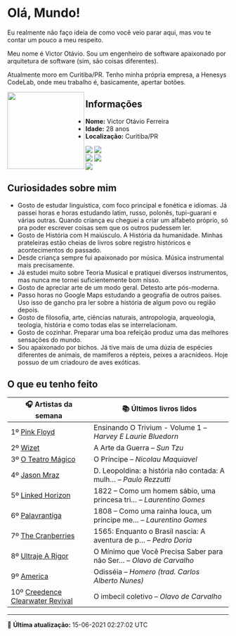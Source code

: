 # Olá, Mundo!

Eu realmente não faço ideia de como você veio parar aqui, mas vou te contar um pouco a meu respeito.

Meu nome é Victor Otávio. Sou um engenheiro de software apaixonado por arquitetura de software (sim, são coisas diferentes).

Atualmente moro em Curitiba/PR. Tenho minha própria empresa, a Henesys CodeLab, onde meu trabalho é, basicamente, apertar botões.

<img align="left" src="https://github.com/vctrtvfrrr/vctrtvfrrr/raw/master/octocat.png" alt="" width="175" />

## Informações

- **Nome:** Victor Otávio Ferreira
- **Idade:** 28 anos
- **Localização:** Curitiba/PR

[![](https://img.shields.io/badge/LinkedIn-victorotavio-blue)](https://www.linkedin.com/in/victorotavio/) [![](https://img.shields.io/badge/Twitter-@vctrtvfrrr-blue)](https://twitter.com/vctrtvfrrr)  
[![](https://img.shields.io/badge/GitHub-vctrtvfrrr-24292e)](https://github.com/vctrtvfrrr) [![](https://img.shields.io/badge/GitLab-vctrtvfrrr-ec5d16)](https://gitlab.com/vctrtvfrrr)  
[![](https://img.shields.io/badge/Email-victor@otavioferreira.com.br-red)](mailto:victor@otavioferreira.com.br)  

## Curiosidades sobre mim

-   Gosto de estudar linguística, com foco principal e fonética e idiomas. Já passei horas e horas estudando latim, russo, polonês, tupi-guarani e várias outras. Quando criança eu cheguei a criar um alfabeto próprio, só pra poder escrever coisas sem que os outros pudessem ler.
-   Gosto de História com H maiúsculo. A História da humanidade. Minhas prateleiras estão cheias de livros sobre registro históricos e acontecimentos do passado.
-   Desde criança sempre fui apaixonado por música. Música instrumental mais precisamente.
-   Já estudei muito sobre Teoria Musical e pratiquei diversos instrumentos, mas nunca me tornei suficientemente bom nisso.
-   Gosto de apreciar arte de um modo geral. Detesto arte pós-moderna.
-   Passo horas no Google Maps estudando a geografia de outros países. Uso isso de gancho pra ler sobre a história de algum povo ou região depois.
-   Gosto de filosofia, arte, ciências naturais, antropologia, arqueologia, teologia, história e como todas elas se interrelacionam.
-   Gosto de cozinhar. Preparar uma boa refeição produz uma das melhores sensações do mundo.
-   Sou apaixonado por bichos. Já tive mais de uma dúzia de espécies diferentes de animais, de mamiferos a répteis, peixes a aracnídeos. Hoje possuo de um criadouro de aves exóticas.


## O que eu tenho feito

|                                   🎧 Artistas da semana                                    |                      📚 Últimos livros lidos                      |
|--------------------------------------------------------------------------------------------|-------------------------------------------------------------------|
| 1º [Pink Floyd](https://www.last.fm/music/Pink+Floyd)                                      | Ensinando O Trivium - Volume 1	–	_Harvey E Laurie Bluedorn_         |
| 2º [Wizet](https://www.last.fm/music/Wizet)                                                | A Arte da Guerra	–	_Sun Tzu_                                        |
| 3º [O Teatro Mágico](https://www.last.fm/music/O+Teatro+M%C3%A1gico)                       | O Príncipe	–	_Nicolau Maquiavel_                                    |
| 4º [Jason Mraz](https://www.last.fm/music/Jason+Mraz)                                      | D. Leopoldina: a história não contada: A mulh…	–	_Paulo Rezzutti_   |
| 5º [Linked Horizon](https://www.last.fm/music/Linked+Horizon)                              | 1822 – Como um homem sábio, uma princesa tri…	–	_Laurentino Gomes_  |
| 6º [Palavrantiga](https://www.last.fm/music/Palavrantiga)                                  | 1808 – Como uma rainha louca, um príncipe me…	–	_Laurentino Gomes_  |
| 7º [The Cranberries](https://www.last.fm/music/The+Cranberries)                            | 1565: Enquanto o Brasil nascia: A aventura de p…	–	_Pedro Doria_    |
| 8º [Ultraje A Rigor](https://www.last.fm/music/Ultraje+A+Rigor)                            | O Mínimo que Você Precisa Saber para não Ser…	–	_Olavo de Carvalho_ |
| 9º [America](https://www.last.fm/music/America)                                            | Odisséia	–	_Homero (trad. Carlos Alberto Nunes)_                    |
| 10º [Creedence Clearwater Revival](https://www.last.fm/music/Creedence+Clearwater+Revival) | O imbecil coletivo	–	_Olavo de Carvalho_                            |


---

🚀 **Última atualização:** 15-06-2021 02:27:02 UTC